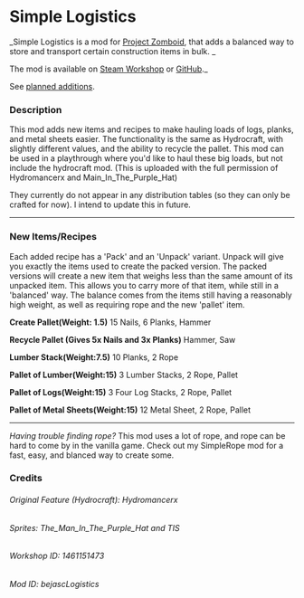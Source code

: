 # Simple Logistics

_Simple Logistics is a mod for [Project Zomboid](https://store.steampowered.com/app/108600/Project_Zomboid/), that adds a balanced way to store and transport certain construction items in bulk. _

The mod is available on [Steam Workshop](https://steamcommunity.com/sharedfiles/filedetails/?id=1461151473) or [GitHub](https://github.com/Bejasc/Zomboid.SimpleLogistics/releases/latest)._

See [planned additions](https://github.com/Bejasc/Zomboid.SimpleLogistics/projects).

### Description

This mod adds new items and recipes to make hauling loads of logs, planks, and metal sheets easier.
The functionality is the same as Hydrocraft, with slightly different values, and the ability to recycle the pallet.
This mod can be used in a playthrough where you'd like to haul these big loads, but not include the hydrocraft mod.
(This is uploaded with the full permission of Hydromancerx and Main_In_The_Purple_Hat)

They currently do not appear in any distribution tables (so they can only be crafted for now).
I intend to update this in future.

---

### New Items/Recipes
Each added recipe has a 'Pack' and an 'Unpack' variant. Unpack will give you exactly the items used to create the packed version.
The packed versions will create a new item that weighs less than the same amount of its unpacked item.
This allows you to carry more of that item, while still in a 'balanced' way.
The balance comes from the items still having a reasonably high weight, as well as requiring rope and the new 'pallet' item.

**Create Pallet(Weight: 1.5)**
15 Nails, 6 Planks, Hammer

**Recycle Pallet (Gives 5x Nails and 3x Planks)**
Hammer, Saw

**Lumber Stack(Weight:7.5)**
10 Planks, 2 Rope

**Pallet of Lumber(Weight:15)**
3 Lumber Stacks, 2 Rope, Pallet

**Pallet of Logs(Weight:15)**
3 Four Log Stacks, 2 Rope, Pallet

**Pallet of Metal Sheets(Weight:15)**
12 Metal Sheet, 2 Rope, Pallet

---

*Having trouble finding rope?*
This mod uses a lot of rope, and rope can be hard to come by in the vanilla game.
Check out my SimpleRope mod for a fast, easy, and blanced way to create some.

### Credits
###### Original Feature (Hydrocraft): Hydromancerx
###### Sprites: The_Man_In_The_Purple_Hat and TIS

###### Workshop ID: 1461151473
###### Mod ID: bejascLogistics
